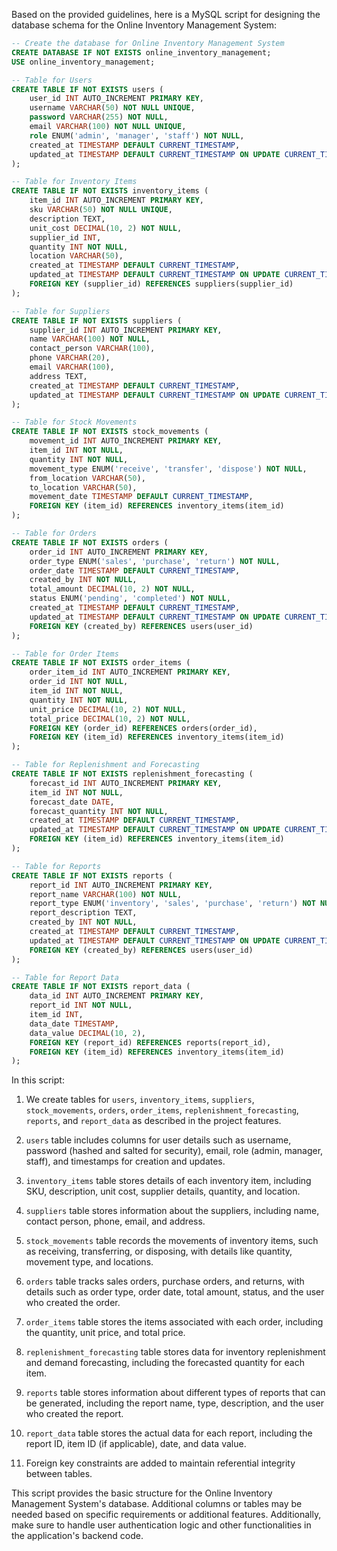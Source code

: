 Based on the provided guidelines, here is a MySQL script for designing the database schema for the Online Inventory Management System:

```sql
-- Create the database for Online Inventory Management System
CREATE DATABASE IF NOT EXISTS online_inventory_management;
USE online_inventory_management;

-- Table for Users
CREATE TABLE IF NOT EXISTS users (
    user_id INT AUTO_INCREMENT PRIMARY KEY,
    username VARCHAR(50) NOT NULL UNIQUE,
    password VARCHAR(255) NOT NULL,
    email VARCHAR(100) NOT NULL UNIQUE,
    role ENUM('admin', 'manager', 'staff') NOT NULL,
    created_at TIMESTAMP DEFAULT CURRENT_TIMESTAMP,
    updated_at TIMESTAMP DEFAULT CURRENT_TIMESTAMP ON UPDATE CURRENT_TIMESTAMP
);

-- Table for Inventory Items
CREATE TABLE IF NOT EXISTS inventory_items (
    item_id INT AUTO_INCREMENT PRIMARY KEY,
    sku VARCHAR(50) NOT NULL UNIQUE,
    description TEXT,
    unit_cost DECIMAL(10, 2) NOT NULL,
    supplier_id INT,
    quantity INT NOT NULL,
    location VARCHAR(50),
    created_at TIMESTAMP DEFAULT CURRENT_TIMESTAMP,
    updated_at TIMESTAMP DEFAULT CURRENT_TIMESTAMP ON UPDATE CURRENT_TIMESTAMP,
    FOREIGN KEY (supplier_id) REFERENCES suppliers(supplier_id)
);

-- Table for Suppliers
CREATE TABLE IF NOT EXISTS suppliers (
    supplier_id INT AUTO_INCREMENT PRIMARY KEY,
    name VARCHAR(100) NOT NULL,
    contact_person VARCHAR(100),
    phone VARCHAR(20),
    email VARCHAR(100),
    address TEXT,
    created_at TIMESTAMP DEFAULT CURRENT_TIMESTAMP,
    updated_at TIMESTAMP DEFAULT CURRENT_TIMESTAMP ON UPDATE CURRENT_TIMESTAMP
);

-- Table for Stock Movements
CREATE TABLE IF NOT EXISTS stock_movements (
    movement_id INT AUTO_INCREMENT PRIMARY KEY,
    item_id INT NOT NULL,
    quantity INT NOT NULL,
    movement_type ENUM('receive', 'transfer', 'dispose') NOT NULL,
    from_location VARCHAR(50),
    to_location VARCHAR(50),
    movement_date TIMESTAMP DEFAULT CURRENT_TIMESTAMP,
    FOREIGN KEY (item_id) REFERENCES inventory_items(item_id)
);

-- Table for Orders
CREATE TABLE IF NOT EXISTS orders (
    order_id INT AUTO_INCREMENT PRIMARY KEY,
    order_type ENUM('sales', 'purchase', 'return') NOT NULL,
    order_date TIMESTAMP DEFAULT CURRENT_TIMESTAMP,
    created_by INT NOT NULL,
    total_amount DECIMAL(10, 2) NOT NULL,
    status ENUM('pending', 'completed') NOT NULL,
    created_at TIMESTAMP DEFAULT CURRENT_TIMESTAMP,
    updated_at TIMESTAMP DEFAULT CURRENT_TIMESTAMP ON UPDATE CURRENT_TIMESTAMP,
    FOREIGN KEY (created_by) REFERENCES users(user_id)
);

-- Table for Order Items
CREATE TABLE IF NOT EXISTS order_items (
    order_item_id INT AUTO_INCREMENT PRIMARY KEY,
    order_id INT NOT NULL,
    item_id INT NOT NULL,
    quantity INT NOT NULL,
    unit_price DECIMAL(10, 2) NOT NULL,
    total_price DECIMAL(10, 2) NOT NULL,
    FOREIGN KEY (order_id) REFERENCES orders(order_id),
    FOREIGN KEY (item_id) REFERENCES inventory_items(item_id)
);

-- Table for Replenishment and Forecasting
CREATE TABLE IF NOT EXISTS replenishment_forecasting (
    forecast_id INT AUTO_INCREMENT PRIMARY KEY,
    item_id INT NOT NULL,
    forecast_date DATE,
    forecast_quantity INT NOT NULL,
    created_at TIMESTAMP DEFAULT CURRENT_TIMESTAMP,
    updated_at TIMESTAMP DEFAULT CURRENT_TIMESTAMP ON UPDATE CURRENT_TIMESTAMP,
    FOREIGN KEY (item_id) REFERENCES inventory_items(item_id)
);

-- Table for Reports
CREATE TABLE IF NOT EXISTS reports (
    report_id INT AUTO_INCREMENT PRIMARY KEY,
    report_name VARCHAR(100) NOT NULL,
    report_type ENUM('inventory', 'sales', 'purchase', 'return') NOT NULL,
    report_description TEXT,
    created_by INT NOT NULL,
    created_at TIMESTAMP DEFAULT CURRENT_TIMESTAMP,
    updated_at TIMESTAMP DEFAULT CURRENT_TIMESTAMP ON UPDATE CURRENT_TIMESTAMP,
    FOREIGN KEY (created_by) REFERENCES users(user_id)
);

-- Table for Report Data
CREATE TABLE IF NOT EXISTS report_data (
    data_id INT AUTO_INCREMENT PRIMARY KEY,
    report_id INT NOT NULL,
    item_id INT,
    data_date TIMESTAMP,
    data_value DECIMAL(10, 2),
    FOREIGN KEY (report_id) REFERENCES reports(report_id),
    FOREIGN KEY (item_id) REFERENCES inventory_items(item_id)
);

```

In this script:

1. We create tables for `users`, `inventory_items`, `suppliers`, `stock_movements`, `orders`, `order_items`, `replenishment_forecasting`, `reports`, and `report_data` as described in the project features.

2. `users` table includes columns for user details such as username, password (hashed and salted for security), email, role (admin, manager, staff), and timestamps for creation and updates.

3. `inventory_items` table stores details of each inventory item, including SKU, description, unit cost, supplier details, quantity, and location.

4. `suppliers` table stores information about the suppliers, including name, contact person, phone, email, and address.

5. `stock_movements` table records the movements of inventory items, such as receiving, transferring, or disposing, with details like quantity, movement type, and locations.

6. `orders` table tracks sales orders, purchase orders, and returns, with details such as order type, order date, total amount, status, and the user who created the order.

7. `order_items` table stores the items associated with each order, including the quantity, unit price, and total price.

8. `replenishment_forecasting` table stores data for inventory replenishment and demand forecasting, including the forecasted quantity for each item.

9. `reports` table stores information about different types of reports that can be generated, including the report name, type, description, and the user who created the report.

10. `report_data` table stores the actual data for each report, including the report ID, item ID (if applicable), date, and data value.

11. Foreign key constraints are added to maintain referential integrity between tables.

This script provides the basic structure for the Online Inventory Management System's database. Additional columns or tables may be needed based on specific requirements or additional features. Additionally, make sure to handle user authentication logic and other functionalities in the application's backend code.